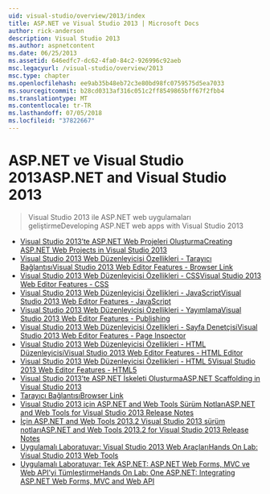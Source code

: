 ```yaml
---
uid: visual-studio/overview/2013/index
title: ASP.NET ve Visual Studio 2013 | Microsoft Docs
author: rick-anderson
description: Visual Studio 2013
ms.author: aspnetcontent
ms.date: 06/25/2013
ms.assetid: 646edfc7-dc62-4fa0-84c2-926996c92aeb
msc.legacyurl: /visual-studio/overview/2013
msc.type: chapter
ms.openlocfilehash: ee9ab35b48eb72c3e80bd98fc0759575d5ea7033
ms.sourcegitcommit: b28cd0313af316c051c2ff8549865bff67f2fbb4
ms.translationtype: MT
ms.contentlocale: tr-TR
ms.lasthandoff: 07/05/2018
ms.locfileid: "37822667"
---
```

<a name="aspnet-and-visual-studio-2013"></a><span data-ttu-id="061ae-103">ASP.NET ve Visual Studio 2013</span><span class="sxs-lookup"><span data-stu-id="061ae-103">ASP.NET and Visual Studio 2013</span></span>
====================
> <span data-ttu-id="061ae-104">Visual Studio 2013 ile ASP.NET web uygulamaları geliştirme</span><span class="sxs-lookup"><span data-stu-id="061ae-104">Developing ASP.NET web apps with Visual Studio 2013</span></span>


- [<span data-ttu-id="061ae-105">Visual Studio 2013’te ASP.NET Web Projeleri Oluşturma</span><span class="sxs-lookup"><span data-stu-id="061ae-105">Creating ASP.NET Web Projects in Visual Studio 2013</span></span>](creating-web-projects-in-visual-studio.md)
- [<span data-ttu-id="061ae-106">Visual Studio 2013 Web Düzenleyicisi Özellikleri - Tarayıcı Bağlantısı</span><span class="sxs-lookup"><span data-stu-id="061ae-106">Visual Studio 2013 Web Editor Features - Browser Link</span></span>](visual-studio-2013-web-editor-features-browser-link.md)
- [<span data-ttu-id="061ae-107">Visual Studio 2013 Web Düzenleyicisi Özellikleri - CSS</span><span class="sxs-lookup"><span data-stu-id="061ae-107">Visual Studio 2013 Web Editor Features - CSS</span></span>](visual-studio-2013-web-editor-features-css.md)
- [<span data-ttu-id="061ae-108">Visual Studio 2013 Web Düzenleyicisi Özellikleri - JavaScript</span><span class="sxs-lookup"><span data-stu-id="061ae-108">Visual Studio 2013 Web Editor Features - JavaScript</span></span>](visual-studio-2013-web-editor-features-javascript.md)
- [<span data-ttu-id="061ae-109">Visual Studio 2013 Web Düzenleyicisi Özellikleri - Yayımlama</span><span class="sxs-lookup"><span data-stu-id="061ae-109">Visual Studio 2013 Web Editor Features - Publishing</span></span>](visual-studio-2013-web-editor-features-publishing.md)
- [<span data-ttu-id="061ae-110">Visual Studio 2013 Web Düzenleyicisi Özellikleri - Sayfa Denetçisi</span><span class="sxs-lookup"><span data-stu-id="061ae-110">Visual Studio 2013 Web Editor Features - Page Inspector</span></span>](visual-studio-2013-web-editor-features-page-inspector.md)
- [<span data-ttu-id="061ae-111">Visual Studio 2013 Web Düzenleyicisi Özellikleri - HTML Düzenleyicisi</span><span class="sxs-lookup"><span data-stu-id="061ae-111">Visual Studio 2013 Web Editor Features - HTML Editor</span></span>](visual-studio-2013-web-editor-features-html-editor.md)
- [<span data-ttu-id="061ae-112">Visual Studio 2013 Web Düzenleyicisi Özellikleri - HTML 5</span><span class="sxs-lookup"><span data-stu-id="061ae-112">Visual Studio 2013 Web Editor Features - HTML5</span></span>](visual-studio-2013-web-editor-features-html5.md)
- [<span data-ttu-id="061ae-113">Visual Studio 2013’te ASP.NET İskeleti Oluşturma</span><span class="sxs-lookup"><span data-stu-id="061ae-113">ASP.NET Scaffolding in Visual Studio 2013</span></span>](aspnet-scaffolding-overview.md)
- [<span data-ttu-id="061ae-114">Tarayıcı Bağlantısı</span><span class="sxs-lookup"><span data-stu-id="061ae-114">Browser Link</span></span>](using-browser-link.md)
- [<span data-ttu-id="061ae-115">Visual Studio 2013 için ASP.NET and Web Tools Sürüm Notları</span><span class="sxs-lookup"><span data-stu-id="061ae-115">ASP.NET and Web Tools for Visual Studio 2013 Release Notes</span></span>](release-notes.md)
- [<span data-ttu-id="061ae-116">İçin ASP.NET and Web Tools 2013.2 Visual Studio 2013 sürüm notları</span><span class="sxs-lookup"><span data-stu-id="061ae-116">ASP.NET and Web Tools 2013.2 for Visual Studio 2013 Release Notes</span></span>](aspnet-and-web-tools-20132-preview-for-visual-studio-2013-release-notes.md)
- [<span data-ttu-id="061ae-117">Uygulamalı Laboratuvar: Visual Studio 2013 Web Araçları</span><span class="sxs-lookup"><span data-stu-id="061ae-117">Hands On Lab: Visual Studio 2013 Web Tools</span></span>](visual-studio-2013-web-tools.md)
- [<span data-ttu-id="061ae-118">Uygulamalı Laboratuvar: Tek ASP.NET: ASP.NET Web Forms, MVC ve Web API’yi Tümleştirme</span><span class="sxs-lookup"><span data-stu-id="061ae-118">Hands On Lab: One ASP.NET: Integrating ASP.NET Web Forms, MVC and Web API</span></span>](one-aspnet-integrating-aspnet-web-forms-mvc-and-web-api.md)
